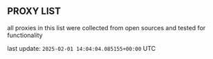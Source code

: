## PROXY LIST

all proxies in this list were collected from open sources and tested for functionality

last update: `2025-02-01 14:04:04.085155+00:00` UTC